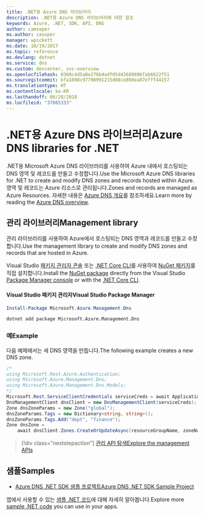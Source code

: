```yaml
---
title: .NET용 Azure DNS 라이브러리
description: .NET용 Azure DNS 라이브러리에 대한 참조
keywords: Azure, .NET, SDK, API, DNS
author: camsoper
ms.author: casoper
manager: wpickett
ms.date: 10/19/2017
ms.topic: reference
ms.devlang: dotnet
ms.service: dns
ms.custom: devcenter, svc-overview
ms.openlocfilehash: 0360c4d5a0e276b4adf05d43689896fab6622f51
ms.sourcegitcommit: bfa1898c97798991215d08ce89dea87efff44157
ms.translationtype: HT
ms.contentlocale: ko-KR
ms.lasthandoff: 06/28/2018
ms.locfileid: "37065333"
---
```

# <a name="azure-dns-libraries-for-net"></a><span data-ttu-id="f5dd0-104">.NET용 Azure DNS 라이브러리</span><span class="sxs-lookup"><span data-stu-id="f5dd0-104">Azure DNS libraries for .NET</span></span>

<span data-ttu-id="f5dd0-105">.NET용 Microsoft Azure DNS 라이브러리를 사용하여 Azure 내에서 호스팅되는 DNS 영역 및 레코드를 만들고 수정합니다.</span><span class="sxs-lookup"><span data-stu-id="f5dd0-105">Use the Microsoft Azure DNS libraries for .NET to create and modify DNS zones and records hosted within Azure.</span></span> <span data-ttu-id="f5dd0-106">영역 및 레코드는 Azure 리소스로 관리됩니다.</span><span class="sxs-lookup"><span data-stu-id="f5dd0-106">Zones and records are managed as Azure Resources.</span></span> <span data-ttu-id="f5dd0-107">자세한 내용은 [Azure DNS 개요](/azure/dns/dns-overview)를 참조하세요.</span><span class="sxs-lookup"><span data-stu-id="f5dd0-107">Learn more by reading the [Azure DNS overview](/azure/dns/dns-overview).</span></span>

## <a name="management-library"></a><span data-ttu-id="f5dd0-108">관리 라이브러리</span><span class="sxs-lookup"><span data-stu-id="f5dd0-108">Management library</span></span>

<span data-ttu-id="f5dd0-109">관리 라이브러리를 사용하여 Azure에서 호스팅되는 DNS 영역과 레코드를 만들고 수정합니다.</span><span class="sxs-lookup"><span data-stu-id="f5dd0-109">Use the management library to create and modify DNS zones and records that are hosted in Azure.</span></span>

<span data-ttu-id="f5dd0-110">Visual Studio [패키지 관리자 콘솔][PackageManager] 또는 [.NET Core CLI][DotNetCLI]를 사용하여 [NuGet 패키지](https://www.nuget.org/packages/Microsoft.Azure.Management.Dns)를 직접 설치합니다.</span><span class="sxs-lookup"><span data-stu-id="f5dd0-110">Install the [NuGet package](https://www.nuget.org/packages/Microsoft.Azure.Management.Dns) directly from the Visual Studio [Package Manager console][PackageManager] or with the [.NET Core CLI][DotNetCLI].</span></span>

#### <a name="visual-studio-package-manager"></a><span data-ttu-id="f5dd0-111">Visual Studio 패키지 관리자</span><span class="sxs-lookup"><span data-stu-id="f5dd0-111">Visual Studio Package Manager</span></span>

```powershell
Install-Package Microsoft.Azure.Management.Dns
```

```bash
dotnet add package Microsoft.Azure.Management.Dns
```

### <a name="example"></a><span data-ttu-id="f5dd0-112">예</span><span class="sxs-lookup"><span data-stu-id="f5dd0-112">Example</span></span>

<span data-ttu-id="f5dd0-113">다음 예제에서는 새 DNS 영역을 만듭니다.</span><span class="sxs-lookup"><span data-stu-id="f5dd0-113">The following example creates a new DNS zone.</span></span>

```csharp
/*
using Microsoft.Rest.Azure.Authentication;
using Microsoft.Azure.Management.Dns;
using Microsoft.Azure.Management.Dns.Models;
*/
Microsoft.Rest.ServiceClientCredentials serviceCreds = await ApplicationTokenProvider.LoginSilentAsync(tenantId, clientId, secret);
DnsManagementClient dnsClient = new DnsManagementClient(serviceCreds);            
Zone dnsZoneParams = new Zone("global");
dnsZoneParams.Tags = new Dictionary<string, string>();
dnsZoneParams.Tags.Add("dept", "finance");
Zone dnsZone =
    await dnsClient.Zones.CreateOrUpdateAsync(resourceGroupName, zoneName, dnsZoneParams, null, "*");
```

> [!div class="nextstepaction"]
> [<span data-ttu-id="f5dd0-114">관리 API 탐색</span><span class="sxs-lookup"><span data-stu-id="f5dd0-114">Explore the management APIs</span></span>](/dotnet/api/overview/azure/dns/management)

## <a name="samples"></a><span data-ttu-id="f5dd0-115">샘플</span><span class="sxs-lookup"><span data-stu-id="f5dd0-115">Samples</span></span>

* [<span data-ttu-id="f5dd0-116">Azure DNS .NET SDK 샘플 프로젝트</span><span class="sxs-lookup"><span data-stu-id="f5dd0-116">Azure DNS .NET SDK Sample Project</span></span>](https://www.microsoft.com/download/details.aspx?id=47268)

<span data-ttu-id="f5dd0-117">앱에서 사용할 수 있는 [샘플 .NET 코드](https://azure.microsoft.com/resources/samples/?platform=dotnet)에 대해 자세히 알아봅니다.</span><span class="sxs-lookup"><span data-stu-id="f5dd0-117">Explore more [sample .NET code](https://azure.microsoft.com/resources/samples/?platform=dotnet) you can use in your apps.</span></span>

[PackageManager]: https://docs.microsoft.com/nuget/tools/package-manager-console
[DotNetCLI]: https://docs.microsoft.com/dotnet/core/tools/dotnet-add-package
